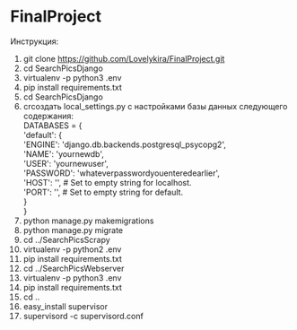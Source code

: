 # FinalProject

Инструкция:<br>
1. git clone https://github.com/Lovelykira/FinalProject.git<br>
2. cd SearchPicsDjango<br>
3. virtualenv -p python3 .env<br>
4. pip install requirements.txt<br>
5. cd SearchPicsDjango<br>
6. crсоздать local_settings.py с настройками базы данных следующего содержания:<br>
DATABASES = {<br>
    'default': {<br>
    'ENGINE': 'django.db.backends.postgresql_psycopg2',<br>
    'NAME': 'yournewdb',<br>
    'USER': 'yournewuser',<br>
    'PASSWORD': 'whateverpasswordyouenteredearlier',<br>
    'HOST': '', # Set to empty string for localhost.<br>
    'PORT': '', # Set to empty string for default.<br>
    }<br>
}<br>
7. python manage.py makemigrations<br>
8. python manage.py migrate<br>
9. cd ../SearchPicsScrapy<br>
10. virtualenv -p python2 .env<br>
11. pip install requirements.txt<br>
12. cd ../SearchPicsWebserver<br>
13. virtualenv -p python3 .env<br>
14. pip install requirements.txt<br>
15. cd ..<br>
16. easy_install supervisor<br>
17. supervisord -c supervisord.conf<br>
